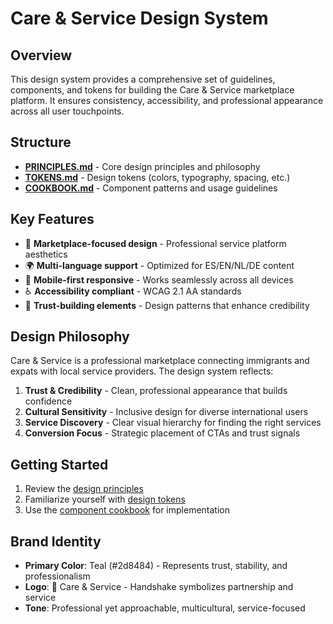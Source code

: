 # Care & Service Design System

## Overview

This design system provides a comprehensive set of guidelines, components, and tokens for building the Care & Service marketplace platform. It ensures consistency, accessibility, and professional appearance across all user touchpoints.

## Structure

- **[PRINCIPLES.md](./PRINCIPLES.md)** - Core design principles and philosophy
- **[TOKENS.md](./TOKENS.md)** - Design tokens (colors, typography, spacing, etc.)
- **[COOKBOOK.md](./COOKBOOK.md)** - Component patterns and usage guidelines

## Key Features

- 🎨 **Marketplace-focused design** - Professional service platform aesthetics
- 🌍 **Multi-language support** - Optimized for ES/EN/NL/DE content
- 📱 **Mobile-first responsive** - Works seamlessly across all devices
- ♿ **Accessibility compliant** - WCAG 2.1 AA standards
- 🤝 **Trust-building elements** - Design patterns that enhance credibility

## Design Philosophy

Care & Service is a professional marketplace connecting immigrants and expats with local service providers. The design system reflects:

1. **Trust & Credibility** - Clean, professional appearance that builds confidence
2. **Cultural Sensitivity** - Inclusive design for diverse international users
3. **Service Discovery** - Clear visual hierarchy for finding the right services
4. **Conversion Focus** - Strategic placement of CTAs and trust signals

## Getting Started

1. Review the [design principles](./PRINCIPLES.md)
2. Familiarize yourself with [design tokens](./TOKENS.md)
3. Use the [component cookbook](./COOKBOOK.md) for implementation

## Brand Identity

- **Primary Color**: Teal (#2d8484) - Represents trust, stability, and professionalism
- **Logo**: 🤝 Care & Service - Handshake symbolizes partnership and service
- **Tone**: Professional yet approachable, multicultural, service-focused
